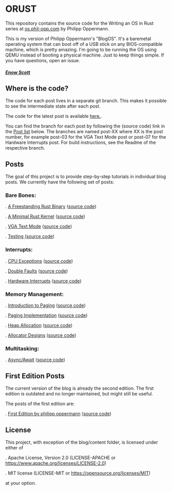 # ORUST
This repository contains the source code for the Writing an OS in Rust series at <a href="https://os.phil-opp.com/">os.phil-opp.com</a> by Philipp Oppermann.

This is my version of Philipp Oppermann's "BlogOS".
 It's a baremetal operating system that can boot off of a USB stick on any BIOS-compatible machine, which is pretty amazing. I'm going to be running the OS using QEMU instead of booting a physical machine. Just to keep things simple. If you have questions, open an issue.

##### <a href="https://github.com/Blindspot22">Enow Scott</a>

## Where is the code?

The code for each post lives in a separate git branch. This makes it possible to see the intermediate state after each post.


The code for the latest post is available <a href="https://github.com/Blindspot22/orust/">here.</a>.

You can find the branch for each post by following the (source code) link in the <a href="https://github.com/Blindspot22/orust?tab=readme-ov-file#posts">Post list</a> below. The branches are named post-XX where XX is the post number, for example post-03 for the VGA Text Mode post or post-07 for the Hardware Interrupts post. For build instructions, see the Readme of the respective branch.

## Posts

The goal of this project is to provide step-by-step tutorials in individual blog posts. We currently have the following set of posts:

### Bare Bones:

. <a href="https://os.phil-opp.com/freestanding-rust-binary/">A Freestanding Rust Binary</a> (<a href="https://github.com/Blindspot22/orust">source code</a>)

. <a href="https://os.phil-opp.com/minimal-rust-kernel/">A Minimal Rust Kernel</a> (<a href="https://github.com/Blindspot22/orust">source code</a>)

. <a href="https://os.phil-opp.com/vga-text-mode/">VGA Text Mode</a> (<a href="https://github.com/Blindspot22/orust">source code</a>)

. <a href="https://os.phil-opp.com/testing/">Testing </a> (<a href="https://github.com/Blindspot22/orust">source code</a>)

### Interrupts:

. <a href="https://os.phil-opp.com/cpu-exceptions/">CPU Exceptions</a> (<a href="https://github.com/Blindspot22/orust">source code</a>)

. <a href="https://os.phil-opp.com/double-fault-exceptions/">Double Faults</a> (<a href="https://github.com/Blindspot22/orust">source code</a>)

. <a href="https://os.phil-opp.com/hardware-interrupts/">Hardware Interrupts</a> (<a href="https://github.com/Blindspot22/orust">source code</a>)

### Memory Management:

. <a href="https://os.phil-opp.com/paging-introduction/">Introduction to Paging</a> (<a href="https://github.com/Blindspot22/orust">source code</a>)

. <a href="https://os.phil-opp.com/paging-implementation/">Paging Implementation</a> (<a href="https://github.com/Blindspot22/orust">source code</a>)

. <a href="https://os.phil-opp.com/paging-introduction/">Heap Allocation</a> (<a href="https://github.com/Blindspot22/orust">source code</a>)

. <a href="https://os.phil-opp.com/paging-introduction/">Allocator Designs</a> (<a href="https://github.com/Blindspot22/orust">source code</a>)

### Multitasking:

. <a href="https://os.phil-opp.com/async-await/">Async/Await</a> (<a href="https://github.com/Blindspot22/orust">source code</a>)

## First Edition Posts

The current version of the blog is already the second edition. The first edition is outdated and no longer maintained, but might still be useful. 

The posts of the first edition are:

  . <a href="https://os.phil-opp.com/multiboot-kernel/">First Edition by philipp oppermann</a> (<a href="https://github.com/Blindspot22/orust">source code</a>)

## License

This project, with exception of the blog/content folder, is licensed under either of

  . Apache License, Version 2.0 (LICENSE-APACHE or https://www.apache.org/licenses/LICENSE-2.0)
  
  . MIT license (LICENSE-MIT or https://opensource.org/licenses/MIT)

at your option.
